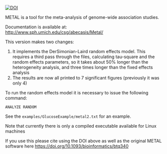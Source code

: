 [![DOI](https://zenodo.org/badge/91003955.svg)](https://zenodo.org/badge/latestdoi/91003955)

METAL is a tool for the meta-analysis of genome-wide association studies.

Documentation is available at:
http://www.sph.umich.edu/csg/abecasis/Metal/

This version makes two changes:

1. It implements the DerSimonian-Laird random effects model. This requires a third pass through the files, calculating tau-square and the random effects parameters, so it takes about 50% longer than the heterogeneity analysis, and three times longer than the fixed effects analysis
2. The results are now all printed to 7 significant figures (previously it was only 4)

To run the random effects model it is necessary to issue the following command:

```
ANALYZE RANDOM
```

See the `examples/GlucoseExample/metal2.txt` for an example.

Note that currently there is only a compiled executable available for Linux machines

If you use this please cite using the DOI above as well as the original METAL software here https://doi.org/10.1093/bioinformatics/btq340
